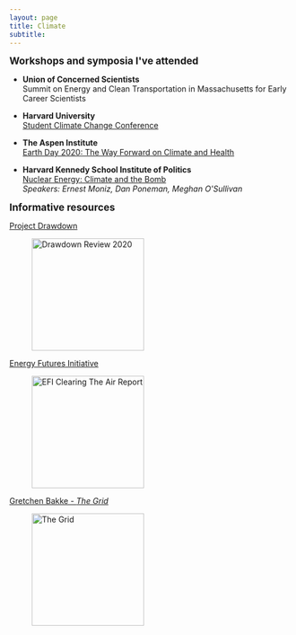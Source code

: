 ```yaml
---
layout: page
title: Climate
subtitle: 
---
```


<strong style="font-size: 125%;"> Workshops and symposia I've attended </strong> 

+ **Union of Concerned Scientists**  
Summit on Energy and Clean Transportation in Massachusetts for Early Career Scientists 

+ **Harvard University**  
<a href = "https://www.youtube.com/channel/UCiXL3ZwiYv6xsj3c9UtTEWw?fbclid=IwAR3l1vS7-FU62Si3QILvUrZnLFW4XK52edlYg5x7DqfIcB1Im7rOIld-Xek">Student Climate Change Conference</a>


+ **The Aspen Institute**  
<a href="https://www.youtube.com/watch?v=PVn2DW8L22I">Earth Day 2020: The Way Forward on Climate and Health</a>


+ **Harvard Kennedy School Institute of Politics**  
<a href = "https://iop.harvard.edu/forum/nuclear-energy-climate-and-bomb">Nuclear Energy: Climate and the Bomb</a>  
_Speakers: Ernest Moniz, Dan Poneman, Meghan O'Sullivan_  

<strong style="font-size: 125%;"> Informative resources </strong>  

<div class="container">
    	<div class="row">
            <div class="col">
            	<a href = "https://drawdown.org/drawdown-framework/drawdown-review-2020">Project Drawdown</a>
            	<figure>
            	<img src="https://mzemplenyi.github.io/img/drawdownreview.jpg" style="width:auto;height:200px;" alt="Drawdown Review 2020">
                </figure>
            </div>
            <div class="col"> 
            	<a href = "https://energyfuturesinitiative.org/efi-reports">Energy Futures Initiative</a>
            	<figure>
            	<img src="https://mzemplenyi.github.io/img/efi_clearingtheair.png" style="width:auto;height:200px;" alt="EFI Clearing The Air Report">
                </figure>
		    </div>
		    <div class="col"> 
            	<a href = "http://bakkeconsolidated.org/Welcome.html">Gretchen Bakke - <i>The Grid</i></a>
            	<figure>
            	<img src="https://mzemplenyi.github.io/img/thegrid.PNG" style="width:auto;height:200px;" alt="The Grid">
                </figure>
		    </div>
	    </div><!-- row -->	
</div> <!-- /container -->      

